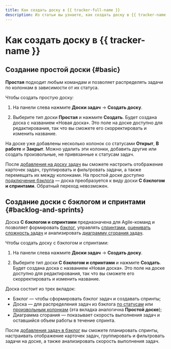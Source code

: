 ```yaml
---
title: Как создать доску в {{ tracker-full-name }}
description: Из статьи вы узнаете, как создать доску в {{ tracker-name }}.
---
```


# Как создать доску в {{ tracker-name }}

## Создание простой доски {#basic}

**Простая** подходит любым командам и позволяет распределять задачи по колонкам в зависимости от их статуса.

Чтобы создать простую доску:

1. На панели слева нажмите **Доски задач** → **Создать доску**.

1. Выберите тип доски **Простая** и нажмите **Создать**. Будет создана доска с названием «Новая доска». Это поле на доске доступно для редактирования, так что вы сможете его скорректировать и изменить название.

На доске уже добавлены несколько колонок со статусами **Открыт**, **В работе** и **Закрыт**. Можно удалить эти колонки, добавить другие или создать произвольные, не привязанные к статусам задач.

После [добавления на доску задач](agile-new-set-board.md#add-task) вы сможете настроить отображение карточек задач, группировать и фильтровать задачи, а также перемещать их между колонками. На простой доске доступно [подключение бэклога](backlog.md#add-backlog) — доска преобразуется к виду доски **С бэклогом и спринтами**. Обратный переход невозможен.

## Создание доски с бэклогом и спринтами {#backlog-and-sprints}

Доска **С бэклогом и спринтами** предназначена для Agile-команд и позволяет формировать [бэклог](backlog.md), управлять [спринтами](create-agile-sprint.md), [оценивать сложность задач](poker.md) и анализировать [диаграмму сгорания задач](burndown-diagram.md).

Чтобы создать доску с бэклогом и спринтами:

1. На панели слева нажмите **Доски задач** → **Создать доску**.

1. Выберите тип доски **С бэклогом и спринтами** и нажмите **Создать**. Будет создана доска с названием «Новая доска». Это поле на доске доступно для редактирования, так что вы сможете его скорректировать и изменить название.

Доска состоит из трех вкладок:
* Бэклог — чтобы сформировать бэклог задач и создавать спринты;
* Доска — для распределения задач из бэклога [по статусам](agile-new-columns.md#status) или [произвольным колонкам](agile-new-columns.md#user-columns) (эта вкладка аналогична **Простой доске**);
* Диаграмма сгорания — показывает скорость выполнения задач и оставшийся объем работы в течение спринта.

После [добавления задач в бэклог](backlog.md#add-new-backlog) вы сможете планировать спринты, настраивать отображение карточек задач, группировать и фильтровать задачи на доске, а также анализировать скорость выполнения задач.
